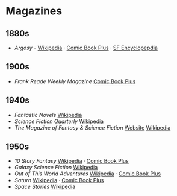 # Magazines

## 1880s

- _Argosy_ - [Wikipedia](https://en.wikipedia.org/wiki/Argosy_(magazine)) · [Comic Book Plus](https://comicbookplus.com/?cid=2501) · [SF Encyclopepdia](http://sf-encyclopedia.com/entry/argosy_the)

## 1900s

- _Frank Reade Weekly Magazine_ [Comic Book Plus](https://comicbookplus.com/?cid=3428)

## 1940s

- _Fantastic Novels_ [Wikipedia](https://en.wikipedia.org/wiki/Fantastic_Novels)
- _Science Fiction Quarterly_ [Wikipedia](https://en.wikipedia.org/wiki/Science_Fiction_Quarterly)
- _The Magazine of Fantasy & Science Fiction_ [Website](https://www.sfsite.com/fsf/) [Wikipedia](https://en.wikipedia.org/wiki/The_Magazine_of_Fantasy_%26_Science_Fiction)

## 1950s

- _10 Story Fantasy_ [Wikipedia](https://en.wikipedia.org/wiki/10_Story_Fantasy) · [Comic Book Plus](https://comicbookplus.com/?dlid=71628)
- _Galaxy Science Fiction_ [Wikipedia](https://en.wikipedia.org/wiki/Galaxy_Science_Fiction)
- _Out of This World Adventures_ [Wikipedia](https://en.wikipedia.org/wiki/Out_of_This_World_Adventures) · [Comic Book Plus](https://comicbookplus.com/?cid=956)
- _Saturn_ [Wikipedia](https://en.wikipedia.org/wiki/Saturn_(magazine)) · [Comic Book Plus](https://comicbookplus.com/?cid=2573)
- _Space Stories_ [Wikipedia](https://en.wikipedia.org/wiki/Space_Stories)
